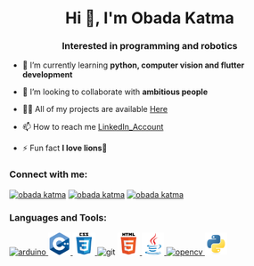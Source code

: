 <h1 align="center">Hi 👋, I'm Obada Katma</h1>
<h3 align="center">Interested in programming and robotics</h3>

- 🌱 I’m currently learning **python, computer vision and flutter development**

- 👯 I’m looking to collaborate with **ambitious people**

- 👨‍💻 All of my projects are available [Here](https://github.com/obadakatma?tab=repositories)

- 📫 How to reach me [LinkedIn_Account](https://www.linkedin.com/in/obada-katma-437409237?lipi=urn%3Ali%3Apage%3Ad_flagship3_profile_view_base_contact_details%3BxkvV5065TIKqZ2hkERH00Q%3D%3D)

- ⚡ Fun fact **I love lions🤣**

<h3 align="left">Connect with me:</h3>
<p align="left">
<a href="https://www.linkedin.com/in/obada-katma-437409237/" target="blank"><img align="center" src="https://raw.githubusercontent.com/rahuldkjain/github-profile-readme-generator/master/src/images/icons/Social/linked-in-alt.svg" alt="obada katma" height="30" width="40" /></a>
<a href="https://www.facebook.com/profile.php?id=100070144855880" target="blank"><img align="center" src="https://raw.githubusercontent.com/rahuldkjain/github-profile-readme-generator/master/src/images/icons/Social/facebook.svg" alt="obada katma" height="30" width="40" /></a>
<a href="https://www.instagram.com/obada_katma/" target="blank"><img align="center" src="https://raw.githubusercontent.com/rahuldkjain/github-profile-readme-generator/master/src/images/icons/Social/instagram.svg" alt="obada katma" height="30" width="40" /></a>
</p>

<h3 align="left">Languages and Tools:</h3>
<p align="left"> <a href="https://www.arduino.cc/" target="_blank" rel="noreferrer"> <img src="https://cdn.worldvectorlogo.com/logos/arduino-1.svg" alt="arduino" width="40" height="40"/> </a> <a href="https://www.w3schools.com/cpp/" target="_blank" rel="noreferrer"> <img src="https://raw.githubusercontent.com/devicons/devicon/master/icons/cplusplus/cplusplus-original.svg" alt="cplusplus" width="40" height="40"/> </a> <a href="https://www.w3schools.com/css/" target="_blank" rel="noreferrer"> <img src="https://raw.githubusercontent.com/devicons/devicon/master/icons/css3/css3-original-wordmark.svg" alt="css3" width="40" height="40"/> </a> <img src="https://www.vectorlogo.zone/logos/git-scm/git-scm-icon.svg" alt="git" width="40" height="40"/> </a> <a href="https://www.w3.org/html/" target="_blank" rel="noreferrer"> <img src="https://raw.githubusercontent.com/devicons/devicon/master/icons/html5/html5-original-wordmark.svg" alt="html5" width="40" height="40"/> </a> <a href="https://www.java.com" target="_blank" rel="noreferrer"> <img src="https://raw.githubusercontent.com/devicons/devicon/master/icons/java/java-original.svg" alt="java" width="40" height="40"/> </a> <a href="https://opencv.org/" target="_blank" rel="noreferrer"> <img src="https://www.vectorlogo.zone/logos/opencv/opencv-icon.svg" alt="opencv" width="40" height="40"/> </a> <a href="https://www.python.org" target="_blank" rel="noreferrer"> <img src="https://raw.githubusercontent.com/devicons/devicon/master/icons/python/python-original.svg" alt="python" width="40" height="40"/> </a> </p>

